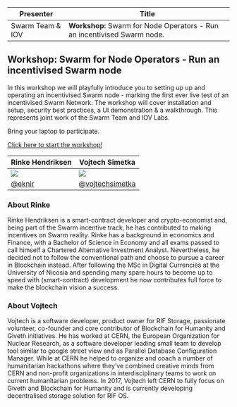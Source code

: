 
| Presenter |Title|
| -------- | -------- |
| Swarm Team & IOV | **Workshop:** Swarm for Node Operators - Run an incentivised Swarm node.|

## Workshop: Swarm for Node Operators - Run an incentivised Swarm node
In this workshop we will playfully introduce you to setting up up and operating an incentivised Swarm node - marking the first ever live test of an  incentivised Swarm Network. The workshop will cover installation and setup, security best practices, a UI demonstration & a walkthrough. This represents joint work of the Swarm Team and IOV Labs.

Bring your laptop to participate.

[Click here to start the workshop!](./WORKSHOP.md)

| **Rinke Hendriksen**| **Vojtech Simetka** |
|------------------------------------------------------	|------------------------------------------------------	|
| ![](https://avatars0.githubusercontent.com/u/33000441?s=460&v=4) 	| ![](https://avatars3.githubusercontent.com/u/7974813?s=460&v=4) 	|
| [@eknir](https://github.com/eknir/) | [@vojtechsimetka](https://github.com/vojtechsimetka)| 


### About Rinke
Rinke Hendriksen is a smart-contract developer and crypto-economist and, being part of the Swarm incentive track, he has contributed to making incentives on Swarm reality. Rinke has a background in economics and Finance, with a Bachelor of Science in Economy and all exams passed to call himself a Chartered Alternative Investment Analyst. Nevertheless, he decided not to follow the conventional path and choose to pursue a career in Blockchain instead. After following the MSc in Digital Currencies at the University of Nicosia and spending many spare hours to become up to speed with (smart-contract) development he now contributes full force to make the blockchain vision a success.

### About Vojtech
Vojtech is a software developer, product owner for RIF Storage, passionate volunteer, co-founder and core contributor of Blockchain for Humanity and Giveth initiatives. He has worked at CERN, the European Organization for Nuclear Research, as a software developer leading small team to develop tool similar to google street view and as Parallel Database Configuration Manager. While at CERN he helped to organize and coach a number of humanitarian hackathons where they’ve combined creative minds from CERN and non-profit organizations in interdisciplinary teams to work on current humanitarian problems.​ In 2017, Vojtech left CERN to fully focus on Giveth and Blockchain for Humanity and is currently developing decentralised storage solution for RIF OS.